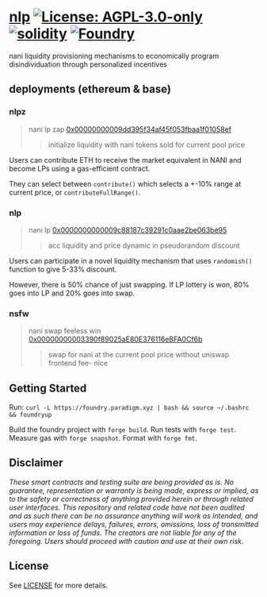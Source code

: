 # [nlp](https://github.com/z0r0z/zenplate)  [![License: AGPL-3.0-only](https://img.shields.io/badge/License-AGPL-black.svg)](https://opensource.org/license/agpl-v3/) [![solidity](https://img.shields.io/badge/solidity-%5E0.8.28-black)](https://docs.soliditylang.org/en/v0.8.28/) [![Foundry](https://img.shields.io/badge/Built%20with-Foundry-000000.svg)](https://getfoundry.sh/)

nani liquidity provisioning mechanisms to economically program disindividuation through personalized incentives

## deployments (ethereum & base)

### nlpz
> nani lp zap
[0x00000000009dd395f34af45f053fbaa1f01058ef](https://etherscan.io/address/0x00000000009dd395f34af45f053fbaa1f01058ef)
> > initialize liquidity with nani tokens sold for current pool price

Users can contribute ETH to receive the market equivalent in NANI and become LPs using a gas-efficient contract.

They can select between `contribute()` which selects a +-10% range at current price, or `contributeFullRange()`.

### nlp
> nani lp
[0x0000000000009c88187c39291c0aae2be063be95](https://etherscan.io/address/0x0000000000009c88187c39291c0aae2be063be95)
> > acc liquidity and price dynamic in pseudorandom discount

Users can participate in a novel liquidity mechanism that uses `randomish()` function to give 5-33% discount.

However, there is 50% chance of just swapping. If LP lottery is won, 80% goes into LP and 20% goes into swap.

### nsfw
> nani swap feeless win
[0x00000000003390f89025aE80E376116eBFA0Cf6b](https://etherscan.io/address/0x00000000003390f89025aE80E376116eBFA0Cf6b)
> > swap for nani at the current pool price without uniswap frontend fee- nice

## Getting Started

Run: `curl -L https://foundry.paradigm.xyz | bash && source ~/.bashrc && foundryup`

Build the foundry project with `forge build`. Run tests with `forge test`. Measure gas with `forge snapshot`. Format with `forge fmt`.

## Disclaimer

*These smart contracts and testing suite are being provided as is. No guarantee, representation or warranty is being made, express or implied, as to the safety or correctness of anything provided herein or through related user interfaces. This repository and related code have not been audited and as such there can be no assurance anything will work as intended, and users may experience delays, failures, errors, omissions, loss of transmitted information or loss of funds. The creators are not liable for any of the foregoing. Users should proceed with caution and use at their own risk.*

## License

See [LICENSE](./LICENSE) for more details.
